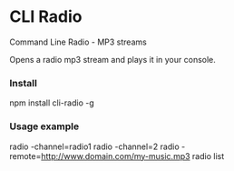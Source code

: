 # CLI Radio
Command Line Radio - MP3 streams

Opens a radio mp3 stream and plays it in your console.

### Install
npm install cli-radio -g 

### Usage example
radio -channel=radio1
radio -channel=2
radio -remote=http://www.domain.com/my-music.mp3
radio list
